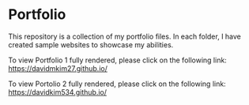 # Portfolio
This repository is a collection of my portfolio files. In each folder, I have created sample websites to showcase my abilities.

To view Portfolio 1 fully rendered, please click on the following link: https://davidmkim27.github.io/ 

To view Portolio 2 fully rendered, please click on the following link: https://davidkim534.github.io/

